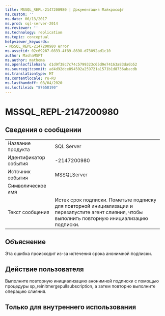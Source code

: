 ```yaml
---
title: MSSQL_REPL-2147200980 | Документация Майкрософт
ms.custom: ''
ms.date: 06/13/2017
ms.prod: sql-server-2014
ms.reviewer: ''
ms.technology: replication
ms.topic: conceptual
helpviewer_keywords:
- MSSQL_REPL-2147200980 error
ms.assetid: 02c69287-0833-4f89-8698-d73092ad1c10
author: MashaMSFT
ms.author: mathoma
ms.openlocfilehash: d1d9f38c7c74c5799323c65d9e74163a83da6b52
ms.sourcegitcommit: ad4d92dce894592a259721a1571b1d8736abacdb
ms.translationtype: MT
ms.contentlocale: ru-RU
ms.lasthandoff: 08/04/2020
ms.locfileid: "87658190"
---
```

# <a name="mssql_repl-2147200980"></a>MSSQL_REPL-2147200980
    
## <a name="message-details"></a>Сведения о сообщении  
  
|||  
|-|-|  
|Название продукта|SQL Server|  
|Идентификатор события|-2147200980|  
|Источник события|MSSQLServer|  
|Символическое имя||  
|Текст сообщения|Истек срок подписки. Пометьте подписку для повторной инициализации и перезапустите агент слияния, чтобы выполнить повторную инициализацию подписки.|  
  
## <a name="explanation"></a>Объяснение  
 Эта ошибка происходит из-за истечения срока анонимной подписки.  
  
## <a name="user-action"></a>Действие пользователя  
 Выполните повторную инициализацию анонимной подписки с помощью процедуры sp_reinitmergepullsubscription, а затем повторно выполните операцию слияния.  
  
## <a name="internal-only"></a>Только для внутреннего использования  
  
